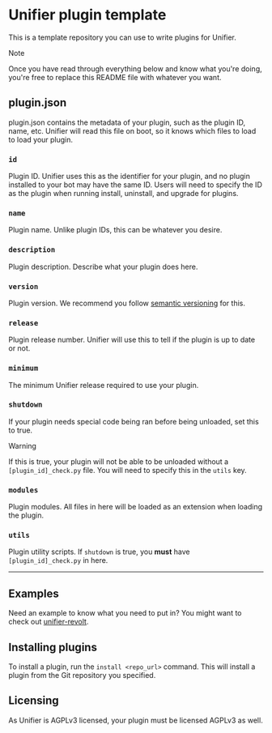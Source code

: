 # Unifier plugin template
This is a template repository you can use to write plugins for Unifier.

> [!NOTE]
> Once you have read through everything below and know what you're doing, you're free to replace
> this README file with whatever you want.

## plugin.json
plugin.json contains the metadata of your plugin, such as the plugin ID, name, etc. Unifier will
read this file on boot, so it knows which files to load to load your plugin.

### `id`
Plugin ID. Unifier uses this as the identifier for your plugin, and no plugin
installed to your bot may have the same ID. Users will need to specify the ID as the plugin when
running install, uninstall, and upgrade for plugins.

### `name`
Plugin name. Unlike plugin IDs, this can be whatever you desire.

### `description`
Plugin description. Describe what your plugin does here.

### `version`
Plugin version. We recommend you follow [semantic versioning](https://semver.org/) for this.

### `release`
Plugin release number. Unifier will use this to tell if the plugin is up to date or not.

### `minimum`
The minimum Unifier release required to use your plugin.

### `shutdown`
If your plugin needs special code being ran before being unloaded, set this to true.
> [!WARNING]
> If this is true, your plugin will not be able to be unloaded without a `[plugin_id]_check.py`
> file. You will need to specify this in the `utils` key.

### `modules`
Plugin modules. All files in here will be loaded as an extension when loading the plugin.

### `utils`
Plugin utility scripts. If `shutdown` is true, you **must** have `[plugin_id]_check.py` in here.

----

## Examples
Need an example to know what you need to put in? You might want to check out
[unifier-revolt](https://github.com/UnifierHQ/unifier-revolt).

## Installing plugins
To install a plugin, run the `install <repo_url>` command. This will install a plugin from the
Git repository you specified.

## Licensing
As Unifier is AGPLv3 licensed, your plugin must be licensed AGPLv3 as well.
